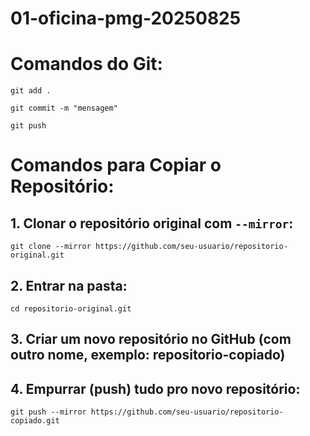 # 01-oficina-pmg-20250825

# Comandos do Git:
```
git add .
```

```
git commit -m "mensagem"
```

```
git push
```

# Comandos para Copiar o Repositório:

## 1. Clonar o repositório original com `--mirror`:
```
git clone --mirror https://github.com/seu-usuario/repositorio-original.git
```

## 2. Entrar na pasta:
```
cd repositorio-original.git
```

## 3. Criar um novo repositório no GitHub (com outro nome, exemplo: repositorio-copiado)

## 4. Empurrar (push) tudo pro novo repositório:
```
git push --mirror https://github.com/seu-usuario/repositorio-copiado.git
```
